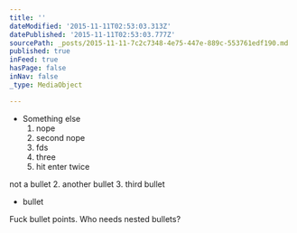 ```yaml
---
title: ''
dateModified: '2015-11-11T02:53:03.313Z'
datePublished: '2015-11-11T02:53:03.777Z'
sourcePath: _posts/2015-11-11-7c2c7348-4e75-447e-889c-553761edf190.md
published: true
inFeed: true
hasPage: false
inNav: false
_type: MediaObject

---
```

* Something else
  1. nope
    1. second nope
    2. fds
    3. three
    4. hit enter twice

not a bullet
  2. another bullet
  3. third bullet
* bullet

Fuck bullet points. Who needs nested bullets?